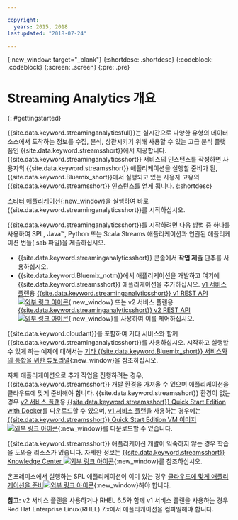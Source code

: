 ```yaml
---

copyright:
  years: 2015, 2018
lastupdated: "2018-07-24"

---
```


<!-- Attribute definitions -->
{:new_window: target="_blank"}
{:shortdesc: .shortdesc}
{:codeblock: .codeblock}
{:screen: .screen}
{:pre: .pre}


# Streaming Analytics 개요
{: #gettingstarted}

{{site.data.keyword.streaminganalyticsfull}}는 실시간으로 다양한 유형의 데이터 소스에서 도착하는 정보를 수집, 분석, 상관시키기 위해 사용할 수 있는 고급 분석 플랫폼인 {{site.data.keyword.streamsshort}}에서 제공합니다. {{site.data.keyword.streaminganalyticsshort}} 서비스의 인스턴스를 작성하면 사용자의 {{site.data.keyword.streamsshort}} 애플리케이션을 실행할 준비가 된, {{site.data.keyword.Bluemix_short}}에서 실행되고 있는 사용자 고유의 {{site.data.keyword.streamsshort}} 인스턴스를 얻게 됩니다.
{:shortdesc}

[스타터 애플리케이션](/docs/services/StreamingAnalytics/t_starter_app_deploy.html){:new_window}을 실행하여 바로 {{site.data.keyword.streaminganalyticsshort}}를 시작하십시오.

{{site.data.keyword.streaminganalyticsshort}}를 시작하려면 다음 방법 중 하나를 사용하여 SPL, Java™, Python 또는 Scala Streams 애플리케이션과 연관된 애플리케이션 번들(.sab 파일)을 제출하십시오.
* {{site.data.keyword.streaminganalyticsshort}} 콘솔에서 **작업 제출** 단추를 사용하십시오.
* {{site.data.keyword.Bluemix_notm}}에서 애플리케이션을 개발하고 여기에 {{site.data.keyword.streamsshort}} 애플리케이션을 추가하십시오. [v1 서비스 플랜](/docs/services/StreamingAnalytics/service_plans.html)용 [{{site.data.keyword.streaminganalyticsshort}} v1 REST API ![외부 링크 아이콘](../../icons/launch-glyph.svg "외부 링크 아이콘")](https://console.bluemix.net/apidocs/streaming-analytics-v1){:new_window} 또는 v2 서비스 플랜용 [{{site.data.keyword.streaminganalyticsshort}} v2 REST API ![외부 링크 아이콘](../../icons/launch-glyph.svg "외부 링크 아이콘")](https://console.bluemix.net/apidocs/streaming-analytics-v2){:new_window}를 사용하여 이를 제어하십시오.

{{site.data.keyword.cloudant}}를 포함하여 기타 서비스와 함께 {{site.data.keyword.streaminganalyticsshort}}를 사용하십시오. 시작하고 실행할 수 있게 하는 예제에 대해서는 [기타 {{site.data.keyword.Bluemix_short}} 서비스와의 통합을 위한 튜토리얼](/docs/services/StreamingAnalytics/r_integrating_cloudant_rest.html){:new_window}을 참조하십시오.

자체 애플리케이션으로 추가 작업을 진행하려는 경우, {{site.data.keyword.streamsshort}} 개발 환경을 가져올 수 있으며 애플리케이션을 클라우드에 맞게 준비해야 합니다. {{site.data.keyword.streamsshort}} 환경이 없는 경우 [v2 서비스 플랜](/docs/services/StreamingAnalytics/service_plans.html)용 [{{site.data.keyword.streamsshort}} Quick Start Edition with Docker](https://www-01.ibm.com/marketing/iwm/iwm/web/preLogin.do?source=swg-ibmistvi)를 다운로드할 수 있으며, [v1 서비스 플랜](/docs/services/StreamingAnalytics/service_plans.html)을 사용하는 경우에는 [{{site.data.keyword.streamsshort}} Quick Start Edition VM 이미지 ![외부 링크 아이콘](../../icons/launch-glyph.svg "외부 링크 아이콘")](http://ibmstreams.github.io/streamsx.documentation/docs/4.2/qse-intro/){:new_window}를 다운로드할 수 있습니다.

{{site.data.keyword.streamsshort}} 애플리케이션 개발이 익숙하지 않는 경우 학습을 도와줄 리소스가 있습니다. 자세한 정보는 [{{site.data.keyword.streamsshort}} Knowledge Center ![외부 링크 아이콘](../../icons/launch-glyph.svg "외부 링크 아이콘")](https://www.ibm.com/support/knowledgecenter/en/SSCRJU_4.2.1/com.ibm.streams.welcome.doc/doc/kc-homepage.html){:new_window}를 참조하십시오.

온프레미스에서 실행하는 SPL 애플리케이션이 이미 있는 경우 [클라우드에 맞게 애플리케이션을 준비![외부 링크 아이콘](../../icons/launch-glyph.svg "외부 링크 아이콘")](https://developer.ibm.com/streamsdev/docs/getting-spl-application-ready-cloud/){:new_window}해야 합니다.

**참고:** v2 서비스 플랜을 사용하거나 RHEL 6.5와 함께 v1 서비스 플랜을 사용하는 경우 Red Hat Enterprise Linux(RHEL) 7.x에서 애플리케이션을 컴파일해야 합니다.
